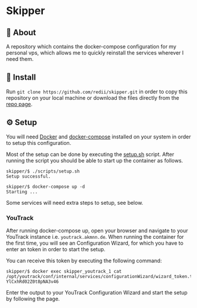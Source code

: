 # Skipper

## 📖 About
A repository which contains the docker-compose configuration for my personal vps, which allows me to quickly reinstall the services wherever I need them.

## 🔧 Install
Run `git clone https://github.com/redii/skipper.git` in order to copy this repository on your local machine or download the files directly from the [repo page](https://github.com/redii/skipper).

## ⚙ Setup
You will need [Docker](https://www.docker.com/) and [docker-compose](https://docs.docker.com/compose/) installed on your system in order to setup this configuration.

Most of the setup can be done by executing the [setup.sh]() script. After running the script you should be able to start up the container as follows.
```shell
skipper/$ ./scripts/setup.sh
Setup successful.

skipper/$ docker-compose up -d
Starting ...
```
Some services will need extra steps to setup, see below.

### YouTrack
After running docker-compose up, open your browser and navigate to your YouTrack instance i.e. `youtrack.akmnn.de`. When running the container for the first time, you will see an Configuration Wizard, for which you have to enter an token in order to start the setup.

You can receive this token by executing the following command:
```shell
skipper/$ docker exec skipper_youtrack_1 cat /opt/youtrack/conf/internal/services/configurationWizard/wizard_token.txt
YlCxhRd02Z0t8pNA3v46
```
Enter the output to your YouTrack Configuration Wizard and start the setup by following the page.
